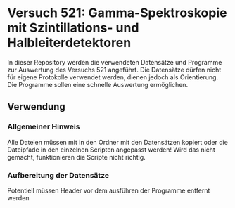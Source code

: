 # Versuch 521: Gamma-Spektroskopie mit Szintillations- und Halbleiterdetektoren
In dieser Repository werden die verwendeten Datensätze und Programme zur Auswertung des Versuchs 521 angeführt.
Die Datensätze dürfen nicht für eigene Protokolle verwendet werden, dienen jedoch als Orientierung. Die Programme sollen
eine schnelle Auswertung ermöglichen.

## Verwendung
### Allgemeiner Hinweis
Alle Dateien müssen mit in den Ordner mit den Datensätzen kopiert oder die Dateipfade in den einzelnen Scripten angepasst werden!
Wird das nicht gemacht, funktionieren die Scripte nicht richtig.

### Aufbereitung der Datensätze
Potentiell müssen Header vor dem ausführen der Programme entfernt werden
